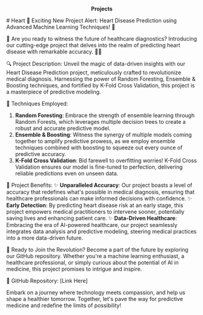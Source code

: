 <p align="center">
 <b>Projects</b>
</p>
# Heart 
🌟 Exciting New Project Alert: Heart Disease Prediction using Advanced Machine Learning Techniques! 🌟

🎉 Are you ready to witness the future of healthcare diagnostics? Introducing our cutting-edge project that delves into the realm of predicting heart disease with remarkable accuracy. 🏥💓

🔍 Project Description:
Unveil the magic of data-driven insights with our Heart Disease Prediction project, meticulously crafted to revolutionize medical diagnosis. Harnessing the power of Random Foresting, Ensemble & Boosting techniques, and fortified by K-Fold Cross Validation, this project is a masterpiece of predictive modeling.

🌱 Techniques Employed:
1. **Random Foresting**: Embrace the strength of ensemble learning through Random Forests, which leverages multiple decision trees to create a robust and accurate predictive model.
2. **Ensemble & Boosting**: Witness the synergy of multiple models coming together to amplify predictive prowess, as we employ ensemble techniques combined with boosting to squeeze out every ounce of predictive accuracy.
3. **K-Fold Cross Validation**: Bid farewell to overfitting worries! K-Fold Cross Validation ensures our model is fine-tuned to perfection, delivering reliable predictions even on unseen data.

🎁 Project Benefits:
✨ **Unparalleled Accuracy**: Our project boasts a level of accuracy that redefines what's possible in medical diagnosis, ensuring that healthcare professionals can make informed decisions with confidence.
✨ **Early Detection**: By predicting heart disease risk at an early stage, this project empowers medical practitioners to intervene sooner, potentially saving lives and enhancing patient care.
✨ **Data-Driven Healthcare**: Embracing the era of AI-powered healthcare, our project seamlessly integrates data analysis and predictive modeling, steering medical practices into a more data-driven future.

🚀 Ready to Join the Revolution?
Become a part of the future by exploring our GitHub repository. Whether you're a machine learning enthusiast, a healthcare professional, or simply curious about the potential of AI in medicine, this project promises to intrigue and inspire. 

🔗 GitHub Repository: [Link Here]

Embark on a journey where technology meets compassion, and help us shape a healthier tomorrow. Together, let's pave the way for predictive medicine and redefine the limits of possibility!
